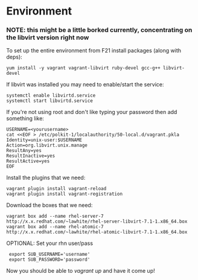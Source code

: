 
Environment
===========

### NOTE: this might be a little borked currently, concentrating on the libvirt version right now

To set up the entire environment from F21 install packages (along with deps):

```
yum install -y vagrant vagrant-libvirt ruby-devel gcc-g++ libvirt-devel
```

If libvirt was installed you may need to enable/start the service:

```
systemctl enable libvirtd.service
systemctl start libvirtd.service
```

If you're not using root and don't like typing your password then add
something like:

```
USERNAME=<yourusername>
cat <<EOF > /etc/polkit-1/localauthority/50-local.d/vagrant.pkla
Identity=unix-user:$USERNAME
Action=org.libvirt.unix.manage
ResultAny=yes
ResultInactive=yes
ResultActive=yes
EOF
```

Install the plugins that we need:

```
vagrant plugin install vagrant-reload
vagrant plugin install vagrant-registration
```

Download the boxes that we need:

```
vagrant box add --name rhel-server-7 http://x.x.redhat.com/~lawhite/rhel-server-libvirt-7.1-1.x86_64.box
vagrant box add --name rhel-atomic-7 http://x.x.redhat.com/~lawhite/rhel-atomic-libvirt-7.1-1.x86_64.box
```

OPTIONAL: Set your rhn user/pass

```
 export SUB_USERNAME='username'
 export SUB_PASSWORD='password'
```

Now you should be able to *vagrant up* and have it come up!
